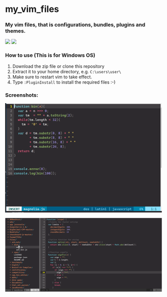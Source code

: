 # my_vim_files

### My vim files, that is configurations, bundles, plugins and themes.
![](https://img.shields.io/static/v1?label=For&message=Windows&color=success)  ![](https://img.shields.io/static/v1?label=Vim&message=8.x+&color=success)  

### How to use (This is for Windows OS)
1. Download the zip file or clone this repository  
2. Extract it to your home directory, e.g. `C:\users\user\`  
3. Make sure to restart vim to take effect.  
4. Type `:PluginInstall` to install the required files :-)

### Screenshots:

<p align="center">
  <img src="https://raw.githubusercontent.com/pvzzombs/my_vim_files/master/pic1.PNG" alt="The resulting vim editor"/>
</p>

<p align="center">
  <img src="https://raw.githubusercontent.com/pvzzombs/my_vim_files/master/pic2.PNG" alt="Another view"/>
</p>
